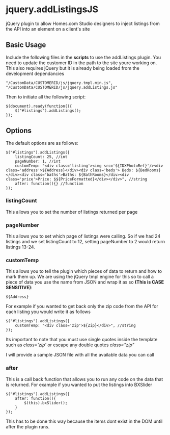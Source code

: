 # jquery.addListingsJS
jQuery plugin to allow Homes.com Studio designers to inject listings from the API into an element on a client's site

## Basic Usage
Include the following files in the **scripts** to use the addListings plugin. You need to update the customer ID in the path to the site youre working on. This also requires jQuery but it is already being loaded from the development dependancies


```
"/CustomData/CUSTOMERID/js/jquery.tmpl.min.js",
"/CustomData/CUSTOMERID/js/jquery.addListings.js"
```

Then to initiate all the following script:


```
$(document).ready(function(){
	$("#listings").addListings();
});
```

## Options
The default options are as follows:


```
$("#listings").addListings({
	listingCount: 25, //int
	pageNumber: 1, //int
	customTemp: "<div class='listing'><img src='${IDXPhotoRef}'/><div class='address'>${Address}</div><div class='beds'> Beds: ${BedRooms}</div><div class='baths'>Baths: ${BathRooms}</div><div class='price'>Price: $${PriceFormatted}</div></div>", //string
	after: function(){} //function
});
```

### listingCount
This allows you to set the number of listings returned per page

### pageNumber
This allows you to set which page of listings were calling. So if we had 24 listings and we set listingCount to 12, setting pageNumber to 2 would return listings 13-24.

### customTemp
This allows you to tell the plugin which pieces of data to return and how to mark them up. We are using the jQuery tmpl engine for this so to call a piece of data you use the name from JSON and wrap it as so **(This is CASE SENSITIVE)**:

```
${Address}
```

For example if you wanted to get back only the zip code from the API for each listing you would write it as follows


```
$("#listings").addListings({
	customTemp: "<div class='zip'>${Zip}</div>", //string
});
```
Its important to note that you must use single quotes inside the template such as *class='zip'* or escape any double quotes *class=\"zip\"*


I will provide a sample JSON file with all the available data you can call

### after
This is a call back function that allows you to run any code on the data that is returned. For example if you wanted to put the listings into BXSlider

```
$("#listings").addListings({
	after: function(){
		$(this).bxSlider();
	}
});
```

This has to be done this way because the items dont exist in the DOM until after the plugin runs.